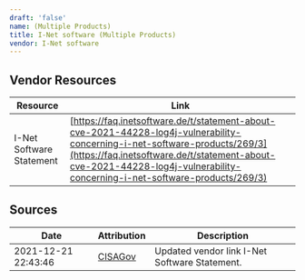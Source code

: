 ```yaml
---
draft: 'false'
name: (Multiple Products)
title: I-Net software (Multiple Products)
vendor: I-Net software
---
```


## Vendor Resources
| Resource | Link |
| --- | --- |
| I-Net Software Statement | [https://faq.inetsoftware.de/t/statement-about-cve-2021-44228-log4j-vulnerability-concerning-i-net-software-products/269/3](https://faq.inetsoftware.de/t/statement-about-cve-2021-44228-log4j-vulnerability-concerning-i-net-software-products/269/3) |



## Sources
| Date | Attribution | Description |
| --- | --- | --- |
| 2021-12-21 22:43:46 | [CISAGov](https://raw.githubusercontent.com/cisagov/log4j-affected-db/develop/README.md) | Updated vendor link I-Net Software Statement.  |
